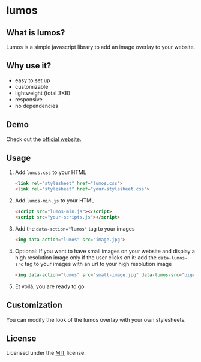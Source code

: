 # lumos

## What is lumos?

Lumos is a simple javascript library to add an image overlay to your website.

## Why use it?

* easy to set up
* customizable
* lightweight (total 3KB)
* responsive
* no dependencies

## Demo

Check out the [official website](https://lumos.oliverschwendener.ch).

## Usage

1. Add `lumos.css` to your HTML
    ``` html
    <link rel="stylesheet" href="lumos.css">
    <link rel="stylesheet" href="your-stylesheet.css">
    ```
2. Add `lumos-min.js` to your HTML
    ``` html
    <script src="lumos-min.js"></script>
    <script src="your-scripts.js"></script>
    ```
3. Add the `data-action="lumos"` tag to your images
    ``` html
    <img data-action="lumos" src="image.jpg">
    ```
4. Optional: If you want to have small images on your website and display a high resolution image only if the user clicks on it: add the `data-lumos-src` tag to your images with an url to your high resolution image
    ``` html
    <img data-action="lumos" src="small-image.jpg" data-lumos-src="big-image.jpg">
    ```
5. Et voilà, you are ready to go

## Customization

You can modify the look of the lumos overlay with your own stylesheets.

## License

Licensed under the [MIT](LICENSE.md) license.
